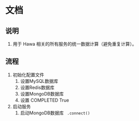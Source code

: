# 文档
## 说明
1. 用于 Hawa 相关的所有服务的统一数据计算（避免重复计算）。
## 流程
1. 初始化配置文件
   1. 设置MySQL数据库
   2. 设置Redis数据库
   3. 设置MongoDB数据库
   4. 设置 COMPLETED True
2. 启动服务
   1. 启动MongoDB数据库
   `` .connect()``
